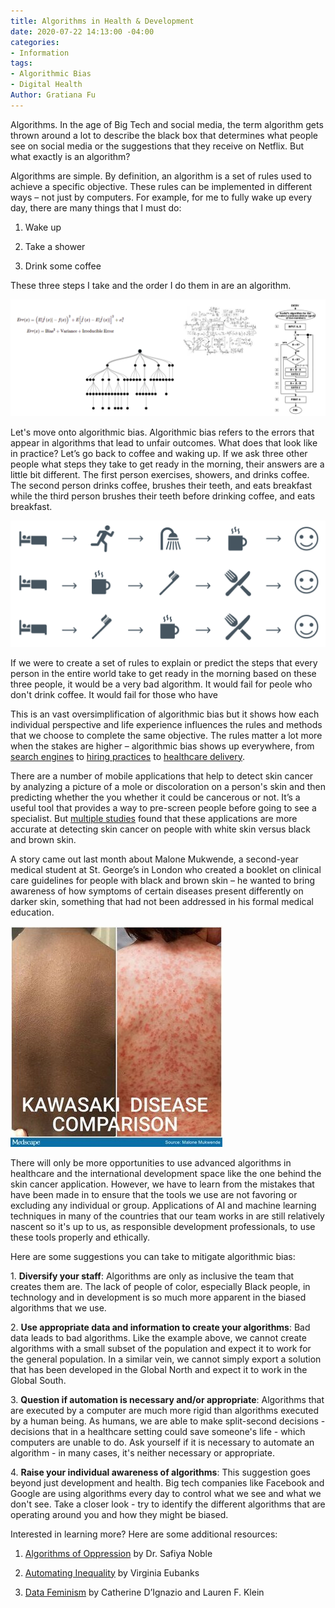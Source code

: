 ```yaml
---
title: Algorithms in Health & Development
date: 2020-07-22 14:13:00 -04:00
categories:
- Information
tags:
- Algorithmic Bias
- Digital Health
Author: Gratiana Fu
---
```


Algorithms. In the age of Big Tech and social media, the term algorithm gets thrown around a lot to describe the black box that determines what people see on social media or the suggestions that they receive on Netflix. But what exactly is an algorithm?

<!--more-->

Algorithms are simple. By definition, an algorithm is a set of rules used to achieve a specific objective. These rules can be implemented in different ways – not just by computers. For example, for me to fully wake up every day, there are many things that I must do:

1. Wake up

2. Take a shower

3. Drink some coffee

These three steps I take and the order I do them in are an algorithm.

![algorithms.PNG](/uploads/algorithms.PNG)

Let's move onto algorithmic bias. Algorithmic bias refers to the errors that appear in algorithms that lead to unfair outcomes. What does that look like in practice? Let’s go back to coffee and waking up. If we ask three other people what steps they take to get ready in the morning, their answers are a little bit different. The first person exercises, showers, and drinks coffee. The second person drinks coffee, brushes their teeth, and eats breakfast while the third person brushes their teeth before drinking coffee, and eats breakfast.

![icons.PNG](/uploads/icons.PNG)

If we were to create a set of rules to explain or predict the steps that every person in the entire world take to get ready in the morning based on these three people, it would be a very bad algorithm. It would fail for peole who don't drink coffee. It would fail for those who have

This is an vast oversimplification of algorithmic bias but it shows how each individual perspective and life experience influences the rules and methods that we choose to complete the same objective. The rules matter a lot more when the stakes are higher – algorithmic bias shows up everywhere, from [search engines](https://time.com/5318918/search-results-engine-google-bias-trusted-sources/) to [hiring practices](https://resources.workable.com/stories-and-insights/unconscious-bias-in-recruitment) to [healthcare delivery](https://news.uchicago.edu/story/health-care-prediction-algorithm-biased-against-black-patients-study-finds).

There are a number of mobile applications that help to detect skin cancer by analyzing a picture of a mole or discoloration on a person's skin and then predicting whether the  you whether it could be cancerous or not. It’s a useful tool that provides a way to pre-screen people before going to see a specialist. But [multiple studies](https://www.theatlantic.com/health/archive/2018/08/machine-learning-dermatology-skin-color/567619/) found that these applications are more accurate at detecting skin cancer on people with white skin versus black and brown skin.

A story came out last month about Malone Mukwende, a second-year medical student at St. George’s in London who created a booklet on clinical care guidelines for people with black and brown skin – he wanted to bring awareness of how symptoms of certain diseases present differently on darker skin, something that had not been addressed in his formal medical education.

![ou_200710_bame_handbook_kawasaki_disease_malone_mukwende_575x600.jpg](/uploads/ou_200710_bame_handbook_kawasaki_disease_malone_mukwende_575x600.jpg)

There will only be more opportunities to use advanced algorithms in healthcare and the international development space like the one behind the skin cancer application. However, we have to learn from the mistakes that have been made in to ensure that the tools we use are not favoring or excluding any individual or group. Applications of AI and machine learning techniques in many of the countries that our team works in are still relatively nascent so it's up to us, as responsible development professionals, to use these tools properly and ethically.

Here are some suggestions you can take to mitigate algorithmic bias:

1\. **Diversify your staff**: Algorithms are only as inclusive the team that creates them are.  The lack of people of color, especially Black people, in technology and in development is so much more apparent in the biased algorithms that we use.

2\. **Use appropriate data and information to create your algorithms**: Bad data leads to bad algorithms. Like the example above, we cannot create algorithms with a small subset of the population and expect it to work for the general population. In a similar vein, we cannot simply export a solution that has been developed in the Global North and expect it to work in the Global South.

3\. **Question if automation is necessary and/or appropriate**: Algorithms that are executed by a computer are much more rigid than algorithms executed by a human being. As humans, we are able to make split-second decisions - decisions that in a healthcare setting could save someone's life - which computers are unable to do. Ask yourself if it is necessary to automate an algorithm - in many cases, it's neither necessary or appropriate.

4\. **Raise your individual awareness of algorithms**: This suggestion goes beyond just development and health. Big tech companies like Facebook and Google are using algorithms every day to control what we see and what we don't see.  Take a closer look - try to identify the different algorithms that are operating around you and how they might be biased.

Interested in learning more? Here are some additional resources:

1. [Algorithms of Oppression](https://nyupress.org/9781479837243/algorithms-of-oppression/) by Dr. Safiya Noble

2. [Automating Inequality](https://us.macmillan.com/books/9781250074317) by Virginia Eubanks

3. [Data Feminism](https://data-feminism.mitpress.mit.edu/) by Catherine D’Ignazio and Lauren F. Klein